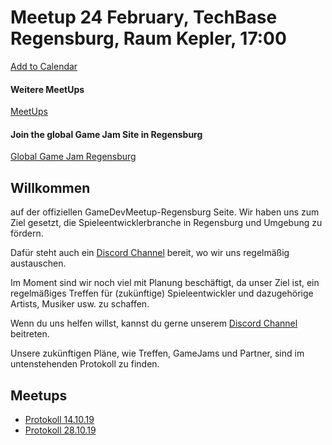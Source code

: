 # Meetup 24 February, TechBase Regensburg, Raum Kepler, 17:00
<a title="Add to Calendar" class="addeventatc" data-id="SH4623293" href="https://www.addevent.com/event/SH4623293" target="_blank" rel="nofollow">Add to Calendar</a>
	<script type="text/javascript" src="https://addevent.com/libs/atc/1.6.1/atc.min.js" async defer></script>

#### Weitere MeetUps
[MeetUps](http://regensburg.games/events)

#### Join the global Game Jam Site in Regensburg
[Global Game Jam Regensburg](https://regensburg.games/ggj/)

## Willkommen
auf der offiziellen GameDevMeetup-Regensburg Seite.
Wir haben uns zum Ziel gesetzt, die Spieleentwicklerbranche in Regensburg und Umgebung zu fördern.

Dafür steht auch ein [Discord Channel](https://discord.lyniat.games) bereit, wo wir uns regelmäßig austauschen.

Im Moment sind wir noch viel mit Planung beschäftigt, da unser Ziel ist, ein regelmäßiges Treffen für (zukünftige) Spieleentwickler und dazugehörige Artists, Musiker usw. zu schaffen.

Wenn du uns helfen willst, kannst du gerne unserem [Discord Channel](https://discord.lyniat.games) beitreten.

Unsere zukünftigen Pläne, wie Treffen, GameJams und Partner, sind im untenstehenden Protokoll zu finden.

## Meetups
- [Protokoll 14.10.19](http://regensburg.games/minutes/october-14-2019)
- [Protokoll 28.10.19](http://regensburg.games/minutes/october-28-2019)
